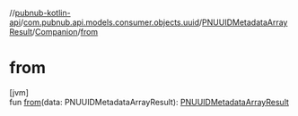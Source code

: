 //[pubnub-kotlin-api](../../../../index.md)/[com.pubnub.api.models.consumer.objects.uuid](../../index.md)/[PNUUIDMetadataArrayResult](../index.md)/[Companion](index.md)/[from](from.md)

# from

[jvm]\
fun [from](from.md)(data: PNUUIDMetadataArrayResult): [PNUUIDMetadataArrayResult](../index.md)
